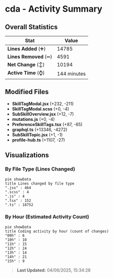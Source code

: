 # cda - Activity Summary 

## Overall Statistics

| Stat                   | Value                                                             |
| ---------------------- | ----------------------------------------------------------------- |
| **Lines Added** (➕)   | 14785                                          |
| **Lines Removed** (➖) | 4591                                        |
| **Net Change** (↕)    | 10194                |
| **Active Time** (⌚)   | 144 minutes |


## Modified Files
- **SkillTagModal.jsx** (+232, -211)
- **SkillTagModal.scss** (+0, -4)
- **SubSkillOverview.jsx** (+12, -7)
- **mutations.js** (+0, -4)
- **PreferenceSkillTags.tsx** (+87, -65)
- **graphql.ts** (+13346, -4272)
- **SubSkillTopic.jsx** (+1, -1)
- **profile-hub.ts** (+1107, -27)

## Visualizations

### By File Type (Lines Changed)

```mermaid
pie showData
title Lines changed by file type
".jsx" : 464
".scss" : 4
".js" : 4
".tsx" : 152
".ts" : 18752
```

### By Hour (Estimated Activity Count)

```mermaid
pie showData
title Coding activity by hour (count of changes)
"09h" : 6
"10h" : 10
"11h" : 15
"12h" : 24
"13h" : 14
"14h" : 21
"15h" : 9
```


> **Last Updated:** 04/06/2025, 15:34:28